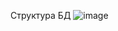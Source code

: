 Структура БД
![image](https://github.com/Darya2403/Chistyakova_Kinopoisk/assets/95690524/b62e14ca-14d2-4404-b4f5-1822963e4526)
